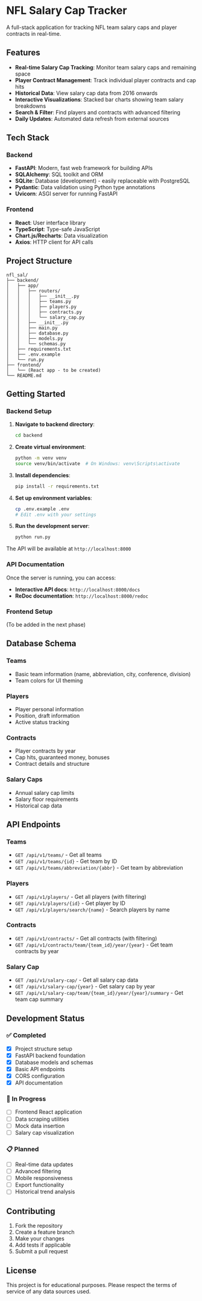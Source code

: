 # NFL Salary Cap Tracker

A full-stack application for tracking NFL team salary caps and player contracts in real-time.

## Features

- **Real-time Salary Cap Tracking**: Monitor team salary caps and remaining space
- **Player Contract Management**: Track individual player contracts and cap hits
- **Historical Data**: View salary cap data from 2016 onwards
- **Interactive Visualizations**: Stacked bar charts showing team salary breakdowns
- **Search & Filter**: Find players and contracts with advanced filtering
- **Daily Updates**: Automated data refresh from external sources

## Tech Stack

### Backend
- **FastAPI**: Modern, fast web framework for building APIs
- **SQLAlchemy**: SQL toolkit and ORM
- **SQLite**: Database (development) - easily replaceable with PostgreSQL
- **Pydantic**: Data validation using Python type annotations
- **Uvicorn**: ASGI server for running FastAPI

### Frontend
- **React**: User interface library
- **TypeScript**: Type-safe JavaScript
- **Chart.js/Recharts**: Data visualization
- **Axios**: HTTP client for API calls

## Project Structure

```
nfl_sal/
├── backend/
│   ├── app/
│   │   ├── routers/
│   │   │   ├── __init__.py
│   │   │   ├── teams.py
│   │   │   ├── players.py
│   │   │   ├── contracts.py
│   │   │   └── salary_cap.py
│   │   ├── __init__.py
│   │   ├── main.py
│   │   ├── database.py
│   │   ├── models.py
│   │   └── schemas.py
│   ├── requirements.txt
│   ├── .env.example
│   └── run.py
├── frontend/
│   └── (React app - to be created)
└── README.md
```

## Getting Started

### Backend Setup

1. **Navigate to backend directory**:
   ```bash
   cd backend
   ```

2. **Create virtual environment**:
   ```bash
   python -m venv venv
   source venv/bin/activate  # On Windows: venv\Scripts\activate
   ```

3. **Install dependencies**:
   ```bash
   pip install -r requirements.txt
   ```

4. **Set up environment variables**:
   ```bash
   cp .env.example .env
   # Edit .env with your settings
   ```

5. **Run the development server**:
   ```bash
   python run.py
   ```

The API will be available at `http://localhost:8000`

### API Documentation

Once the server is running, you can access:
- **Interactive API docs**: `http://localhost:8000/docs`
- **ReDoc documentation**: `http://localhost:8000/redoc`

### Frontend Setup

(To be added in the next phase)

## Database Schema

### Teams
- Basic team information (name, abbreviation, city, conference, division)
- Team colors for UI theming

### Players
- Player personal information
- Position, draft information
- Active status tracking

### Contracts
- Player contracts by year
- Cap hits, guaranteed money, bonuses
- Contract details and structure

### Salary Caps
- Annual salary cap limits
- Salary floor requirements
- Historical cap data

## API Endpoints

### Teams
- `GET /api/v1/teams/` - Get all teams
- `GET /api/v1/teams/{id}` - Get team by ID
- `GET /api/v1/teams/abbreviation/{abbr}` - Get team by abbreviation

### Players
- `GET /api/v1/players/` - Get all players (with filtering)
- `GET /api/v1/players/{id}` - Get player by ID
- `GET /api/v1/players/search/{name}` - Search players by name

### Contracts
- `GET /api/v1/contracts/` - Get all contracts (with filtering)
- `GET /api/v1/contracts/team/{team_id}/year/{year}` - Get team contracts by year

### Salary Cap
- `GET /api/v1/salary-cap/` - Get all salary cap data
- `GET /api/v1/salary-cap/{year}` - Get salary cap by year
- `GET /api/v1/salary-cap/team/{team_id}/year/{year}/summary` - Get team cap summary

## Development Status

### ✅ Completed
- [x] Project structure setup
- [x] FastAPI backend foundation
- [x] Database models and schemas
- [x] Basic API endpoints
- [x] CORS configuration
- [x] API documentation

### 🚧 In Progress
- [ ] Frontend React application
- [ ] Data scraping utilities
- [ ] Mock data insertion
- [ ] Salary cap visualization

### 📋 Planned
- [ ] Real-time data updates
- [ ] Advanced filtering
- [ ] Mobile responsiveness
- [ ] Export functionality
- [ ] Historical trend analysis

## Contributing

1. Fork the repository
2. Create a feature branch
3. Make your changes
4. Add tests if applicable
5. Submit a pull request

## License

This project is for educational purposes. Please respect the terms of service of any data sources used. 